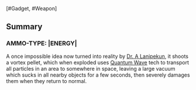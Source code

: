 [#Gadget, #Weapon]

## Summary

### AMMO-TYPE: |ENERGY|


A once impossible idea now turned into reality by [Dr. A Lanipekun](../../../Influential%20Persons/Dr.%20J.%20Lanipekun.md), it shoots a vortex pellet, which when exploded uses [Quantum Wave](../../../Physics/Quantum%20Wave.md) tech to transport all particles in an area to somewhere in space, leaving a large vacuum which sucks in all nearby objects for a few seconds, then severely damages them when they return to normal.
